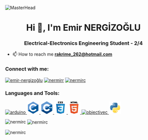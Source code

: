 ![MasterHead](https://turkmaarifansiklopedisi.org.tr/uploads/matter/original/ataturk-mustafa-kemal-1657085cb2599f.webp)
<h1 align="center">Hi 👋, I'm Emir NERGİZOĞLU</h1>
<h3 align="center">Electrical-Electronics Engineering Student - 2/4</h3>

- 📫 How to reach me **rakrime_262@hotmail.com**

<h3 align="left">Connect with me:</h3>
<p align="left">
<a href="https://linkedin.com/in/emir%20nergizoğlu" target="blank"><img align="center" src="https://raw.githubusercontent.com/rahuldkjain/github-profile-readme-generator/master/src/images/icons/Social/linked-in-alt.svg" alt="emir-nergizoğlu" height="30" width="40" /></a>
<a href="https://instagram.com/nermirr" target="blank"><img align="center" src="https://raw.githubusercontent.com/rahuldkjain/github-profile-readme-generator/master/src/images/icons/Social/instagram.svg" alt="nermirr" height="30" width="40" /></a>
<a href="https://www.leetcode.com/nermirc" target="blank"><img align="center" src="https://raw.githubusercontent.com/rahuldkjain/github-profile-readme-generator/master/src/images/icons/Social/leet-code.svg" alt="nermirc" height="30" width="40" /></a>
</p>

<h3 align="left">Languages and Tools:</h3>
<p align="left">
  <a href="https://www.arduino.cc/" target="_blank" rel="noreferrer"> <img src="https://cdn.worldvectorlogo.com/logos/arduino-1.svg" alt="arduino" width="40" height="40"/> </a>
  <a href="https://www.cprogramming.com/" target="_blank" rel="noreferrer"> <img src="https://raw.githubusercontent.com/devicons/devicon/master/icons/c/c-original.svg" alt="c" width="40" height="40"/> </a>
  <a href="https://www.w3schools.com/cpp/" target="_blank" rel="noreferrer"> <img src="https://raw.githubusercontent.com/devicons/devicon/master/icons/cplusplus/cplusplus-original.svg" alt="cplusplus" width="40" height="40"/> </a>
  <a href="https://www.w3schools.com/css/" target="_blank" rel="noreferrer"> <img src="https://raw.githubusercontent.com/devicons/devicon/master/icons/css3/css3-original-wordmark.svg" alt="css3" width="40" height="40"/> </a>
  <a href="https://www.w3.org/html/" target="_blank" rel="noreferrer"> <img src="https://raw.githubusercontent.com/devicons/devicon/master/icons/html5/html5-original-wordmark.svg" alt="html5" width="40" height="40"/> </a>
  <a href="https://developer.apple.com/library/archive/documentation/Cocoa/Conceptual/ProgrammingWithObjectiveC/Introduction/Introduction.html" target="_blank" rel="noreferrer"> <img src="https://www.vectorlogo.zone/logos/apple_objectivec/apple_objectivec-icon.svg" alt="objectivec" width="40" height="40"/> </a>
  <a href="https://www.python.org" target="_blank" rel="noreferrer"> <img src="https://raw.githubusercontent.com/devicons/devicon/master/icons/python/python-original.svg" alt="python" width="40" height="40"/> </a>
</p>

<p><img align="left" src="https://github-readme-stats.vercel.app/api/top-langs?username=nermirc&show_icons=true&theme=dark&locale=en&layout=compact" alt="nermirc" /></p>

<p>&nbsp;<img align="center" src="https://github-readme-stats.vercel.app/api?username=nermirc&show_icons=true&theme=dark&locale=en" alt="nermirc" /></p>

<p><img align="center" src="https://github-readme-streak-stats.herokuapp.com/?user=nermirc&theme=highcontrast" alt="nermirc" /></p>


